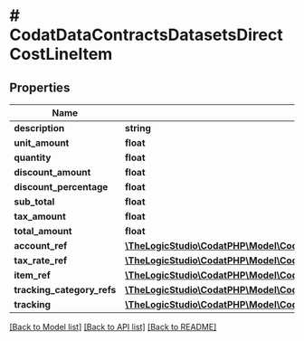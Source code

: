 # # CodatDataContractsDatasetsDirectCostLineItem

## Properties

Name | Type | Description | Notes
------------ | ------------- | ------------- | -------------
**description** | **string** |  | [optional]
**unit_amount** | **float** |  |
**quantity** | **float** |  |
**discount_amount** | **float** |  | [optional]
**discount_percentage** | **float** |  | [optional]
**sub_total** | **float** |  | [optional]
**tax_amount** | **float** |  | [optional]
**total_amount** | **float** |  | [optional]
**account_ref** | [**\TheLogicStudio\CodatPHP\Model\CodatDataContractsDatasetsAccountRef**](CodatDataContractsDatasetsAccountRef.md) |  | [optional]
**tax_rate_ref** | [**\TheLogicStudio\CodatPHP\Model\CodatDataContractsDatasetsTaxRateRef**](CodatDataContractsDatasetsTaxRateRef.md) |  | [optional]
**item_ref** | [**\TheLogicStudio\CodatPHP\Model\CodatDataContractsDatasetsItemRef**](CodatDataContractsDatasetsItemRef.md) |  | [optional]
**tracking_category_refs** | [**\TheLogicStudio\CodatPHP\Model\CodatDataContractsDatasetsTrackingCategoryRef[]**](CodatDataContractsDatasetsTrackingCategoryRef.md) |  | [optional]
**tracking** | [**\TheLogicStudio\CodatPHP\Model\CodatDataContractsDatasetsInvoiceableTracking**](CodatDataContractsDatasetsInvoiceableTracking.md) |  | [optional]

[[Back to Model list]](../../README.md#models) [[Back to API list]](../../README.md#endpoints) [[Back to README]](../../README.md)
